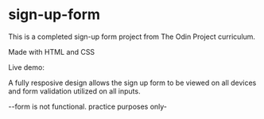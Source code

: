 # sign-up-form

This is a completed sign-up form project from The Odin Project curriculum.

Made with HTML and CSS

Live demo:

A fully resposive design allows the sign up form to be viewed on all devices and form validation utilized on all inputs.

--form is not functional. practice purposes only-



